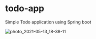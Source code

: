 # todo-app
Simple Todo application using Spring boot

![photo_2021-05-13_18-38-11](https://user-images.githubusercontent.com/75599225/118227538-21d15280-b4a2-11eb-820c-76cc5d228636.jpg)

